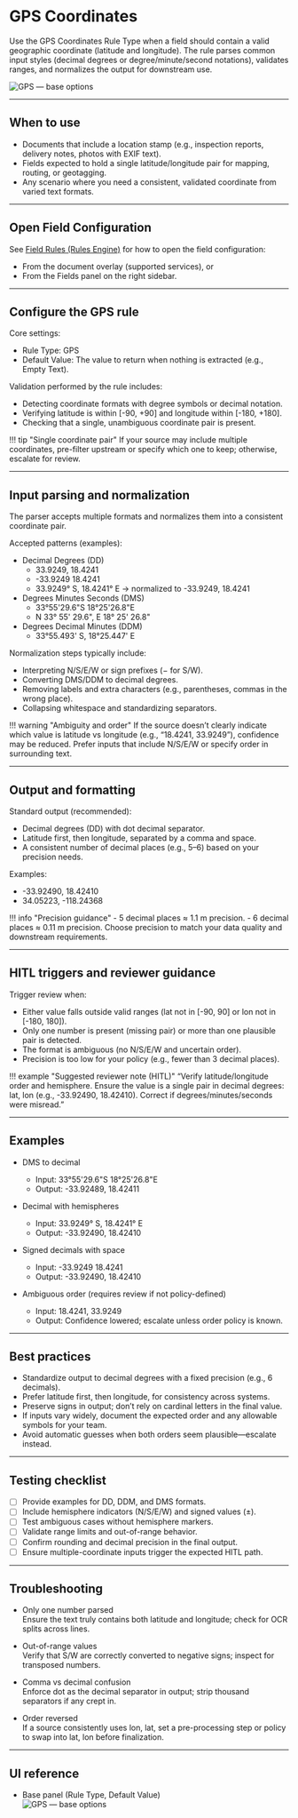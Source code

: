 # GPS Coordinates

Use the GPS Coordinates Rule Type when a field should contain a valid geographic coordinate (latitude and longitude). The rule parses common input styles (decimal degrees or degree/minute/second notations), validates ranges, and normalizes the output for downstream use.

![GPS — base options](../../assets/img-2025-08-29-12-44-24.png)

---

## When to use

- Documents that include a location stamp (e.g., inspection reports, delivery notes, photos with EXIF text).
- Fields expected to hold a single latitude/longitude pair for mapping, routing, or geotagging.
- Any scenario where you need a consistent, validated coordinate from varied text formats.

---

## Open Field Configuration

See [Field Rules (Rules Engine)](index.md) for how to open the field configuration:

- From the document overlay (supported services), or
- From the Fields panel on the right sidebar.

---

## Configure the GPS rule

Core settings:

- Rule Type: GPS
- Default Value: The value to return when nothing is extracted (e.g., Empty Text).

Validation performed by the rule includes:

- Detecting coordinate formats with degree symbols or decimal notation.
- Verifying latitude is within [-90, +90] and longitude within [-180, +180].
- Checking that a single, unambiguous coordinate pair is present.

!!! tip "Single coordinate pair"
    If your source may include multiple coordinates, pre-filter upstream or specify which one to keep; otherwise, escalate for review.

---

## Input parsing and normalization

The parser accepts multiple formats and normalizes them into a consistent coordinate pair.

Accepted patterns (examples):

- Decimal Degrees (DD)
    - 33.9249, 18.4241
    - -33.9249 18.4241
    - 33.9249° S, 18.4241° E → normalized to -33.9249, 18.4241
- Degrees Minutes Seconds (DMS)
    - 33°55'29.6"S 18°25'26.8"E
    - N 33° 55' 29.6", E 18° 25' 26.8"
- Degrees Decimal Minutes (DDM)
    - 33°55.493' S, 18°25.447' E

Normalization steps typically include:

- Interpreting N/S/E/W or sign prefixes (− for S/W).
- Converting DMS/DDM to decimal degrees.
- Removing labels and extra characters (e.g., parentheses, commas in the wrong place).
- Collapsing whitespace and standardizing separators.

!!! warning "Ambiguity and order"
    If the source doesn’t clearly indicate which value is latitude vs longitude (e.g., “18.4241, 33.9249”), confidence may be reduced. Prefer inputs that include N/S/E/W or specify order in surrounding text.

---

## Output and formatting

Standard output (recommended):

- Decimal degrees (DD) with dot decimal separator.
- Latitude first, then longitude, separated by a comma and space.
- A consistent number of decimal places (e.g., 5–6) based on your precision needs.

Examples:

- -33.92490, 18.42410
- 34.05223, -118.24368

!!! info "Precision guidance"
    - 5 decimal places ≈ 1.1 m precision.
    - 6 decimal places ≈ 0.11 m precision.
    Choose precision to match your data quality and downstream requirements.

---

## HITL triggers and reviewer guidance

Trigger review when:

- Either value falls outside valid ranges (lat not in [-90, 90] or lon not in [-180, 180]).
- Only one number is present (missing pair) or more than one plausible pair is detected.
- The format is ambiguous (no N/S/E/W and uncertain order).
- Precision is too low for your policy (e.g., fewer than 3 decimal places).

!!! example "Suggested reviewer note (HITL)"
    “Verify latitude/longitude order and hemisphere. Ensure the value is a single pair in decimal degrees: lat, lon (e.g., -33.92490, 18.42410). Correct if degrees/minutes/seconds were misread.”

---

## Examples

- DMS to decimal
    - Input: 33°55'29.6"S 18°25'26.8"E
    - Output: -33.92489, 18.42411

- Decimal with hemispheres
    - Input: 33.9249° S, 18.4241° E
    - Output: -33.92490, 18.42410

- Signed decimals with space
    - Input: -33.9249 18.4241
    - Output: -33.92490, 18.42410

- Ambiguous order (requires review if not policy-defined)
    - Input: 18.4241, 33.9249
    - Output: Confidence lowered; escalate unless order policy is known.

---

## Best practices

- Standardize output to decimal degrees with a fixed precision (e.g., 6 decimals).
- Prefer latitude first, then longitude, for consistency across systems.
- Preserve signs in output; don’t rely on cardinal letters in the final value.
- If inputs vary widely, document the expected order and any allowable symbols for your team.
- Avoid automatic guesses when both orders seem plausible—escalate instead.

---

## Testing checklist

- [ ] Provide examples for DD, DDM, and DMS formats.
- [ ] Include hemisphere indicators (N/S/E/W) and signed values (±).
- [ ] Test ambiguous cases without hemisphere markers.
- [ ] Validate range limits and out-of-range behavior.
- [ ] Confirm rounding and decimal precision in the final output.
- [ ] Ensure multiple-coordinate inputs trigger the expected HITL path.

---

## Troubleshooting

- Only one number parsed  
  Ensure the text truly contains both latitude and longitude; check for OCR splits across lines.

- Out-of-range values  
  Verify that S/W are correctly converted to negative signs; inspect for transposed numbers.

- Comma vs decimal confusion  
  Enforce dot as the decimal separator in output; strip thousand separators if any crept in.

- Order reversed  
  If a source consistently uses lon, lat, set a pre-processing step or policy to swap into lat, lon before finalization.

---

## UI reference

- Base panel (Rule Type, Default Value)  
    ![GPS — base options](../../assets/img-2025-08-29-12-44-24.png)